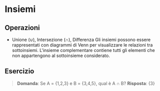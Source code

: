 # Insiemi

## Operazioni
- Unione (∪), Intersezione (∩), Differenza
Gli insiemi possono essere rappresentati con diagrammi di Venn per visualizzare
le relazioni tra sottoinsiemi. L'insieme complementare contiene tutti gli
elementi che non appartengono al sottoinsieme considerato.

## Esercizio
> **Domanda**: Se A = {1,2,3} e B = {3,4,5}, qual è A ∩ B?
> **Risposta**: {3}
